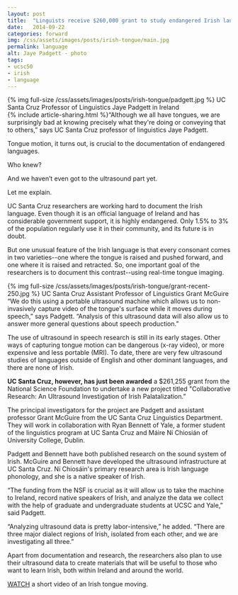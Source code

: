 ```yaml
---
layout: post
title:  "Linguists receive $260,000 grant to study endangered Irish language"
date:   2014-09-22
categories: forward
img: /css/assets/images/posts/irish-tongue/main.jpg
permalink: language
alt: Jaye Padgett - photo
tags: 
- ucsc50
- irish
- language
---
```


<div class="caption">
{% img full-size /css/assets/images/posts/irish-tongue/padgett.jpg %}
UC Santa Cruz Professor of Linguistics Jaye Padgett in Ireland</div>{% include article-sharing.html %}“Although we all have tongues, we are surprisingly bad at knowing precisely what they're doing or conveying that to others,” says UC Santa Cruz professor of linguistics Jaye Padgett.

Tongue motion, it turns out, is crucial to the documentation of endangered languages.

Who knew?

And we haven’t even got to the ultrasound part yet.

Let me explain.

UC Santa Cruz researchers are working hard to document the Irish language. Even though it is an official language of Ireland and has considerable government support, it is highly endangered. Only 1.5%  to 3% of the population regularly use it in their community, and its future is in doubt.

But one unusual feature of the Irish language is that every consonant comes in two varieties--one where the tongue is raised and pushed forward, and one where it is raised and retracted. So, one important goal of the researchers is to document this contrast--using real-time tongue imaging.

<div class="caption">
{% img full-size /css/assets/images/posts/irish-tongue/grant-recent-250.jpg %}
UC Santa Cruz Assistant Professor of Linguistics Grant McGuire</div>“We do this using a portable ultrasound machine which allows us to non-invasively capture video of the tongue's surface while it moves during speech,” says Padgett. “Analysis of this ultrasound data will also allow us to answer more general questions about speech production.”

The use of ultrasound in speech research is still in its early stages. Other ways of capturing tongue motion can be dangerous (x-ray video), or more expensive and less portable (MRI). To date, there are very few ultrasound studies of languages outside of English and other dominant languages, and there are none of Irish. 

**UC Santa Cruz, however, has just been awarded** a $261,255 grant from the National Science Foundation to undertake a new project titled "Collaborative Research: An Ultrasound Investigation of Irish Palatalization.” 

The principal investigators for the project are Padgett and assistant professor Grant McGuire from the UC Santa Cruz Linguistics Department. They will work in collaboration with Ryan Bennett of Yale, a former student of the linguistics program at UC Santa Cruz and Máire Ní Chiosián of University College, Dublin. 

Padgett and Bennett have both published research on the sound system of Irish. McGuire and Bennett have developed the ultrasound infrastructure at UC Santa Cruz. Ní Chiosáin's primary research area is Irish language phonology, and she is a native speaker of Irish.

“The funding from the NSF is crucial as it will allow us to take the machine to Ireland, record native speakers of Irish, and analyze the data we collect with the help of graduate and undergraduate students at UCSC and Yale,” said Padgett. 

“Analyzing ultrasound data is pretty labor-intensive,” he added. “There are three major dialect regions of Irish, isolated from each other, and we are investigating all three.”

Apart from documentation and research, the researchers also plan to use their ultrasound data to create materials that will be useful to those who want to learn Irish, both within Ireland and around the world. 

[WATCH](https://www.youtube.com/watch?v=RfpmulMD458) a short video of an Irish tongue moving.